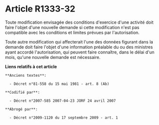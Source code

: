 # Article R1333-32

Toute modification envisagée des conditions d'exercice d'une activité doit faire l'objet d'une nouvelle demande si cette
modification n'est pas compatible avec les conditions et limites prévues par l'autorisation.

Toute autre modification qui affecterait l'une des données figurant dans la demande doit faire l'objet d'une information
préalable du ou des ministres ayant accordé l'autorisation, qui peuvent faire connaître, dans le délai d'un mois, qu'une
nouvelle demande est nécessaire.

**Liens relatifs à cet article**

	**Anciens textes**:

	  - Décret n°81-558 du 15 mai 1981 - art. 8 (Ab)

	**Codifié par**:

	  - Décret n°2007-585 2007-04-23 JORF 24 avril 2007

	**Abrogé par**:

	  - Décret n°2009-1120 du 17 septembre 2009 - art. 1
